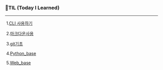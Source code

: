 ### 🌱TIL (Today I Learned)

---

​	1.[CLI 사용하기](./startcamp/CLI.md)

​	2.[마크다운사용](./startcamp/마크다운.md)

​	3.[git기초](./startcamp/git.md)

​	4.[Python_base](./selfstudy/파이썬_기초_정리.md)

​	5.[Web_base](./selfsudy/Web.md)







​	

